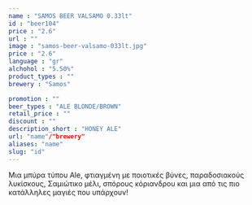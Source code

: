 ```yaml
---
name : "SAMOS BEER VALSAMO 0.33lt"
id : "beer104"
price : "2.6"
url : ""
image : "samos-beer-valsamo-033lt.jpg"
price : "2.6"
language : "gr"
alchohol : "5.50%"
product_types : ""
brewery : "Samos"

promotion : ""
beer_types : "ALE BLONDE/BROWN"
retail_price : ""
discount : ""
description_short : "HONEY ALE"
url: "name"/"brewery"
aliases: "name"
slug: "id"
---
```


Μια μπύρα τύπου Ale, φτιαγμένη με ποιοτικές βύνες, παραδοσιακούς λυκίσκους, Σαμιώτικο μέλι, σπόρους κόριανδρου και μια από τις πιο κατάλληλες μαγιές που υπάρχουν!
